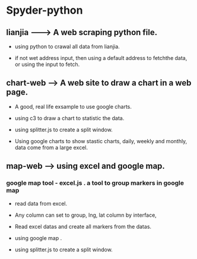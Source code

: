 # Spyder-python
## lianjia ---> A web scraping python file.

   * using python to crawal all data from lianjia.

   * if not wet address input, then using a default address to fetchthe data, or using the input to fetch.

## chart-web --> A web site to draw a chart in a web page.

  * A good, real life exsample to use google charts.

   * using c3 to draw a chart to   statistic the data.

   * using splitter.js to create a split window.
   
   * Using google charts to show stastic charts, daily, weekly and monthly, data come from a large excel.

## map-web --> using excel and google map.

### google map tool - excel.js .  a tool to group markers in google map
  
   * read data from excel.
   
   * Any column can set to group, lng, lat column by interface, 
   
   * Read excel datas and create all markers from the datas.

   * using google map .

   * using splitter.js to create a split window.
